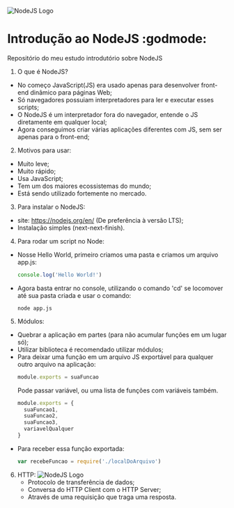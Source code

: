 ![NodeJS Logo](https://miro.medium.com/max/1620/1*mp91A9RzagntGGjBnwu4Yw.png)

# Introdução ao NodeJS :godmode:
Repositório do meu estudo introdutório sobre NodeJS

1. O que é NodeJS?
  * No começo JavaScript(JS) era usado apenas para desenvolver front-end dinâmico para páginas Web; 
  * Só navegadores possuiam interpretadores para ler e executar esses scripts;
  * O NodeJS é um interpretador fora do navegador, entende o JS diretamente em qualquer local;
  * Agora conseguimos criar várias aplicações diferentes com JS, sem ser apenas para o front-end;
 
2. Motivos para usar:
  * Muito leve;
  * Muito rápido;
  * Usa JavaScript;
  * Tem um dos maiores ecossistemas do mundo;
  * Está sendo utilizado fortemente no mercado.
  
3. Para instalar o NodeJS:
  * site: https://nodejs.org/en/ (De preferência à versão LTS);
  * Instalação simples (next-next-finish).
 
4. Para rodar um script no Node:
  * Nosse Hello World, primeiro criamos uma pasta e criamos um arquivo app.js:
     ```javascript 
     console.log('Hello World!')
     ```
  * Agora basta entrar no console, utilizando o comando 'cd' se locomover até sua pasta criada e usar o comando:
     ```batchfile 
     node app.js
     ```

 5. Módulos:
   * Quebrar a aplicação em partes (para não acumular funções em um lugar só);
   * Utilizar biblioteca é recomendado utilizar módulos;
   * Para deixar uma função em um arquivo JS exportável para qualquer outro arquivo na aplicação:
     ```javascript
     module.exports = suaFuncao
     ```
     Pode passar variável, ou uma lista de funções com variáveis também.
     ```javascript
     module.exports = {
       suaFuncao1,
       suaFuncao2,
       suaFuncao3,
       variavelQualquer
     }
     ```
   * Para receber essa função exportada:
     ```javascript
     var recebeFuncao = require('./localDoArquivo')
     ```
 
 6. HTTP:
    ![NodeJS Logo](https://miro.medium.com/max/1620/1*mp91A9RzagntGGjBnwu4Yw.png)
    * Protocolo de transferência de dados;
    * Conversa do HTTP Client com o HTTP Server;
    * Através de uma requisição que traga uma resposta.
 
    

